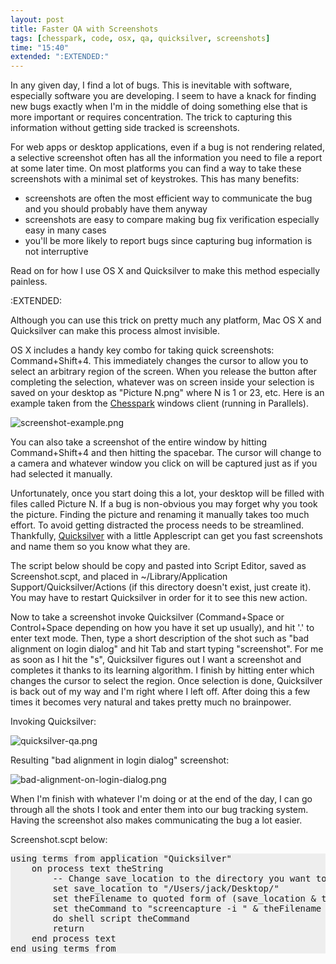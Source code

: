 ```yaml
---
layout: post
title: Faster QA with Screenshots
tags: [chesspark, code, osx, qa, quicksilver, screenshots]
time: "15:40"
extended: ":EXTENDED:"
---
```


In any given day, I find a lot of bugs.  This is inevitable with software, especially software you are developing.  I seem to have a knack for finding new bugs exactly when I'm in the middle of doing something else that is more important or requires concentration.  The trick to capturing this information without getting side tracked is screenshots.

For web apps or desktop applications, even if a bug is not rendering related, a selective screenshot often has all the information you need to file a report at some later time.  On most platforms you can find a way to take these screenshots with a minimal set of keystrokes.  This has many benefits:
<ul>
	<li>screenshots are often the most efficient way to communicate the bug and you should probably have them anyway</li>
	<li>screenshots are easy to compare making bug fix verification especially easy in many cases</li>
	<li>you'll be more likely to report bugs since capturing bug information is not interruptive</li>
</ul>
Read on for how I use OS X and Quicksilver to make this method especially painless.


:EXTENDED:



Although you can use this trick on pretty much any platform, Mac OS X and Quicksilver can make this process almost invisible.

OS X includes a handy key combo for taking quick screenshots: Command+Shift+4.  This immediately changes the cursor to allow you to select an arbitrary region of the screen.  When you release the button after completing the selection, whatever was on screen inside your selection is saved on your desktop as "Picture N.png" where N is 1 or 23, etc.  Here is an example taken from the <a href="http://www.chesspark.com/">Chesspark</a> windows client (running in Parallels).

<img src="http://metajack.files.wordpress.com/2007/03/screenshot-example.png" alt="screenshot-example.png" />

You can also take a screenshot of the entire window by hitting Command+Shift+4 and then hitting the spacebar.  The cursor will change to a camera and whatever window you click on will be captured just as if you had selected it manually.

Unfortunately, once you start doing this a lot, your desktop will be filled with files called Picture N.  If a bug is non-obvious you may forget why you took the picture.  Finding the picture and renaming it manually takes too much effort.  To avoid getting distracted the process needs to be streamlined. Thankfully, <a href="http://quicksilver.blacktree.com/">Quicksilver</a> with a  little Applescript can get you fast screenshots and name them so you know what they are.

The script below should be copy and pasted into Script Editor, saved as Screenshot.scpt, and placed in ~/Library/Application Support/Quicksilver/Actions (if this directory doesn't exist, just create it).  You may have to restart Quicksilver in order for it to see this new action.

Now to take a screenshot invoke Quicksilver (Command+Space or Control+Space depending on how you have it set up usually), and hit '.' to enter text mode.  Then, type a short description of the shot such as "bad alignment on login dialog" and hit Tab and start typing "screenshot".  For me as soon as I hit the "s", Quicksilver figures out I want a screenshot and completes it thanks to its learning algorithm.  I finish by hitting enter which changes the cursor to select the region.  Once selection is done, Quicksilver is back out of my way and I'm right where I left off.  After doing this a few times it becomes very natural and takes pretty much no brainpower.

Invoking Quicksilver:

<img src="http://metajack.files.wordpress.com/2007/03/quicksilver-qa.png" alt="quicksilver-qa.png" />

Resulting "bad alignment in login dialog" screenshot:

<img src="http://metajack.files.wordpress.com/2007/03/bad-alignment-on-login-dialog.png" alt="bad-alignment-on-login-dialog.png" />

When I'm finish with whatever I'm doing or at the end of the day, I can go through all the shots I took and enter them into our bug tracking system.  Having the screenshot also makes communicating the bug a lot easier.

Screenshot.scpt below:
<pre style="overflow:auto;background-color:#eeeeee;">
using terms from application "Quicksilver"
	on process text theString
		-- Change save_location to the directory you want to store screenshots in. Make sure it ends with a '/' as below.
		set save_location to "/Users/jack/Desktop/"
		set theFilename to quoted form of (save_location &amp; theString &amp; ".png")
		set theCommand to "screencapture -i " &amp; theFilename
		do shell script theCommand
		return
	end process text
end using terms from</pre>
